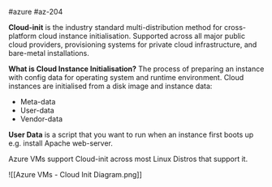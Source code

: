 #azure #az-204 

**Cloud-init** is the industry standard multi-distribution method for cross-platform cloud instance initialisation.
Supported across all major public cloud providers, provisioning systems for private cloud infrastructure, and bare-metal installations.

**What is Cloud Instance Initialisation?**
The process of preparing an instance with config data for operating system and runtime environment.
Cloud instances are initialised from a disk image and instance data:
- Meta-data
- User-data
- Vendor-data

**User Data** is a script that you want to run when an instance first boots up e.g. install Apache web-server.

Azure VMs support Cloud-init across most Linux Distros that support it.

![[Azure VMs - Cloud Init Diagram.png]]